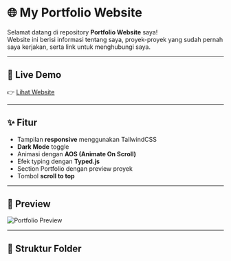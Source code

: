 # 🌐 My Portfolio Website

Selamat datang di repository **Portfolio Website** saya!  
Website ini berisi informasi tentang saya, proyek-proyek yang sudah pernah saya kerjakan, serta link untuk menghubungi saya.

---

## 🚀 Live Demo
👉 [Lihat Website](https://myfiie.netlify.app/)

---

## ✨ Fitur
- Tampilan **responsive** menggunakan TailwindCSS
- **Dark Mode** toggle
- Animasi dengan **AOS (Animate On Scroll)**
- Efek typing dengan **Typed.js**
- Section Portfolio dengan preview proyek
- Tombol **scroll to top**

---

## 📸 Preview
![Portfolio Preview](images/preview.png)

---

## 📂 Struktur Folder
